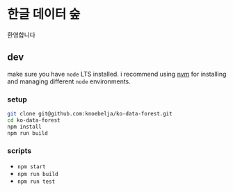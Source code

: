 # 한글 데이터 숲

환영합니다

## dev

make sure you have `node` LTS installed. i recommend using [nvm](https://github.com/nvm-sh/nvm) for installing and managing different `node` environments.

### setup
```bash
git clone git@github.com:knoebelja/ko-data-forest.git
cd ko-data-forest
npm install
npm run build
```

### scripts
- `npm start`
- `npm run build`
- `npm run test`
